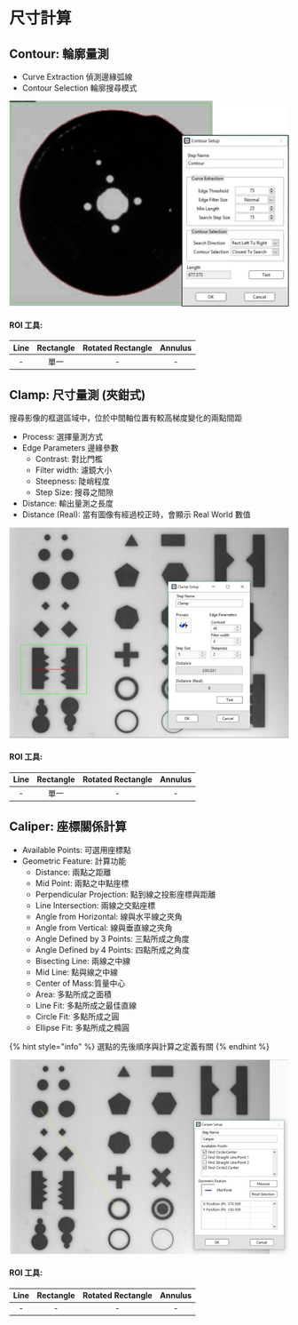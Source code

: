 # 尺寸計算

## Contour: 輪廓量測

* Curve Extraction 偵測邊緣弧線 
* Contour Selection 輪廓搜尋模式

![](../../.gitbook/assets/tu-pian-15.png)

#### ROI 工具:

|              Line              |         Rectangle         | Rotated Rectangle |        Annulus        |
| :---: | :---: | :---: | :---: |
| - | 單一 | - | - |

 

## Clamp: 尺寸量測 \(夾鉗式\)

搜尋影像的框選區域中，位於中間軸位置有較高梯度變化的兩點間距

* Process: 選擇量測方式
* Edge Parameters 邊緣參數
  * Contrast: 對比門檻
  * Filter width: 濾鏡大小
  * Steepness: 陡峭程度
  * Step Size: 搜尋之間隙
* Distance: 輸出量測之長度
* Distance \(Real\): 當有圖像有經過校正時，會顯示 Real World 數值

![](../../.gitbook/assets/tu-pian-23.jpg)

#### ROI 工具:

|              Line              |         Rectangle         | Rotated Rectangle |        Annulus        |
| :---: | :---: | :---: | :---: |
| - | 單一 | - | - |

 

## Caliper: 座標關係計算

* Available Points: 可選用座標點
* Geometric Feature: 計算功能
  * Distance: 兩點之距離
  * Mid Point: 兩點之中點座標
  * Perpendicular Projection: 點到線之投影座標與距離
  * Line Intersection: 兩線之交點座標
  * Angle from Horizontal: 線與水平線之夾角
  * Angle from Vertical: 線與垂直線之夾角
  * Angle Defined by 3 Points: 三點所成之角度
  * Angle Defined by 4 Points: 四點所成之角度
  * Bisecting Line: 兩線之中線
  * Mid Line: 點與線之中線
  * Center of Mass:質量中心
  * Area: 多點所成之面積
  * Line Fit: 多點所成之最佳直線
  * Circle Fit: 多點所成之圓
  * Ellipse Fit: 多點所成之橢圓

{% hint style="info" %}
選點的先後順序與計算之定義有關
{% endhint %}

![](../../.gitbook/assets/tu-pian-25.jpg)

#### ROI 工具:

|              Line              |         Rectangle         | Rotated Rectangle |        Annulus        |
| :---: | :---: | :---: | :---: |
| - | - | - | - |

 

